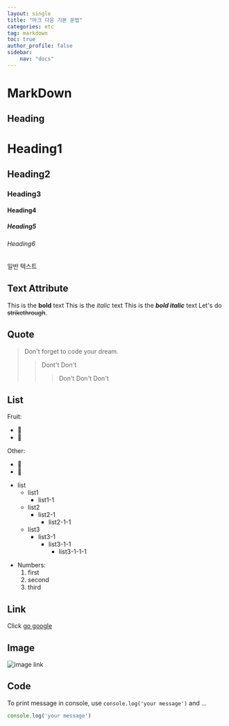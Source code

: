 ```yaml
---
layout: single
title: "마크 다운 기본 문법"
categories: etc
tag: markdown
toc: true
author_profile: false
sidebar:
    nav: "docs"
---
```


# MarkDown

<!-- Heading -->
## Heading
# Heading1
## Heading2
### Heading3
#### Heading4
##### Heading5
###### Heading6
일반 텍스트

<!-- Text Attribute -->
## Text Attribute
This is the **bold** text
This is the *italic* text
This is the ***bold italic*** text
Let's do ~~strikethrough~~.

<!-- Quote -->
## Quote
> Don't forget to code your dream.
>> Dont't Don't
>>> Don't Don't Don't

<!-- Bullet list -->
## List
Fruit:
* 🍓
* 🍅

Other:
- 🌭
- 🧈

* list
  * list1
    * list1-1
  * list2
    * list2-1
      * list2-1-1
  * list3
    * list3-1
      * list3-1-1
        * list3-1-1-1

<!-- Numbered list -->
* Numbers:
  1. first
  2. second
  3. third

<!-- Link -->
## Link
Click [go google](https://google.com)

<!-- Image -->
## Image
![image link](https://image-cdn.hypb.st/https%3A%2F%2Fkr.hypebeast.com%2Ffiles%2F2021%2F09%2Fftx-nft-handwritten-test-270k-usd-ft.jpeg?w=960&cbr=1&q=90&fit=max)

<!-- Code -->
## Code
To print message in console, use `console.log('your message')` and ...

```js
console.log('your message')
```


